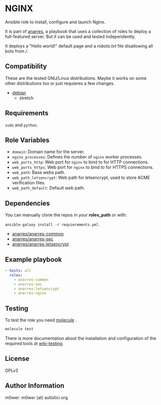 # NGINX

Ansible role to install, configure and launch Nginx.

It is part of [anarres](https://git.hdg.sh/anarres/anarres), a playbook that
uses a collection of roles to deploy a full-featured server. But it can be used
and tested independently.

It deploys a "Hello world!" default page and a *robots.txt* file disallowing
all bots from */*.

## Compatibility

These are the tested GNU/Linux distributions. Maybe it works on some other
distributions too or just requieres a few changes.

* [debian](https://www.debian.org/)
	* stretch

## Requirements

`sudo` and `python`.

## Role Variables

* `domain`: Domain name for the server.
* `nginx_processes`: Defines the number of `nginx` worker processes.
* `web_ports_http`: Web port for `nginx` to bind to for HTTP connections.
* `web_ports_https`: Web port for `nginx` to bind to for HTTPS connections.
* `web_path`: Base webs path.
* `web_path_letsencrypt`: Web path for letsencrypt, used to store ACME
verification files.
* `web_path_default`: Default web path.


## Dependencies

You can manually clone the repos in your **roles_path** or with:

`ansible-galaxy install -r requierements.yml`.

* [anarres/anarres-common](https://git.hdg.sh/anarres/anarres-common)
* [anarres/anarres-sec](https://git.hdg.sh/anarres/anarres-sec)
* [anarres/anarres-letsencrypt](https://git.hdg.sh/anarres/anarres-letsencrypt)

## Example playbook

```yaml
- hosts: all
  roles:
    - anarres-common
    - anarres-sec
    - anarres-letsencrypt
    - anarres-nginx
```

## Testing

To test the role you need [molecule](http://molecule.readthedocs.io/en/latest/)
.

```bash
molecule test
```

There is more documentation about the installation and configuration of the
required tools at
[wiki-testing](https://git.hdg.sh/anarres/anarres/wiki/testing).

## License

GPLv3

## Author Information

m0wer: m0wer (at) autistici.org
